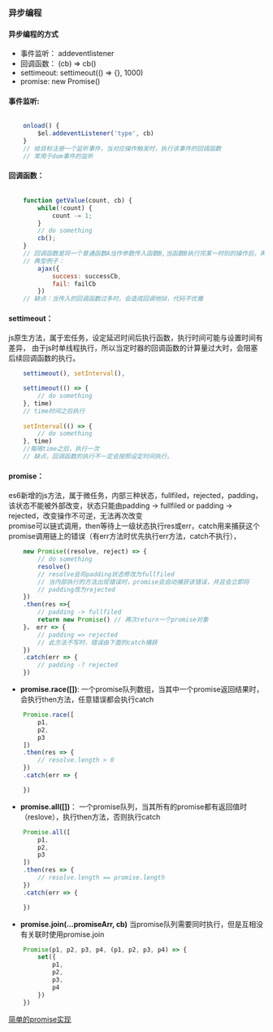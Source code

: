 ### 异步编程

#### 异步编程的方式
- 事件监听： addeventlistener
- 回调函数： (cb) => cb()
- settimeout: settimeout(() => {}, 1000)
- promise: new Promise()


#### 事件监听:
```js

    onload() {
        $el.addeventListener('type', cb)
    }
    // 给目标注册一个监听事件，当对应操作触发时，执行该事件的回调函数
    // 常用于dom事件的监听
```

#### 回调函数：
```js

    function getValue(count, cb) {
        while(!count) {
            count -= 1;
        }
        // do something
        cb();
    }
    // 回调函数是将一个普通函数A当作参数传入函数B,当函数B执行完某一时刻的操作后，再执行函数B
    // 典型例子：
        ajax({
            success: successCb,
            fail: failCb
        })
    // 缺点：当传入的回调函数过多时，会造成回调地狱，代码不优雅
```
#### settimeout：
js原生方法，属于宏任务，设定延迟时间后执行函数，执行时间可能与设置时间有差异，
由于js时单线程执行，所以当定时器的回调函数的计算量过大时，会阻塞后续回调函数的执行。
```js
    settimeout(), setInterval(),

    settimeout(() => {
        // do something
    }, time)
    // time时间之后执行
    
    setInterval(() => {
        // do something
    }, time)
    //每隔time之后，执行一次
    // 缺点，回调函数的执行不一定会按照设定时间执行。
```
#### promise：
es6新增的js方法，属于微任务，内部三种状态，fullfiled，rejected，padding，该状态不能被外部改变，状态只能由padding -> fullfiled or padding -> rejected，改变操作不可逆，无法再次改变  
promise可以链式调用，then等待上一级状态执行res或err，catch用来捕获这个promise调用链上的错误（有err方法时优先执行err方法，catch不执行），

```js
    new Promise((resolve, reject) => {
        // do something
        resolve()
        // resolve会将padding状态修改为fullfiled
        // 当内部执行的方法出现错误时，promise会自动捕获该错误，并且会立即将
        // padding改为rejected
    })
    .then(res =>{
        // padding -> fullfiled
        return new Promise() // 再次return一个promise对象
    }， err => {
        // padding => rejected 
        // 此方法不写时，错误由下面的catch捕获
    })
    .catch(err => {
        // padding -? rejected
    })
```
- **promise.race([])**: 一个promise队列数组，当其中一个promise返回结果时，会执行then方法，任意错误都会执行catch
```js
    Promise.race([
        p1,
        p2,
        p3
    ])
    .then(res => {
        // resolve.length > 0
    })
    .catch(err => {

    })
```

- **promise.all([])**： 一个promise队列，当其所有的promise都有返回值时（reslove），执行then方法，否则执行catch
```js
    Promise.all([
        p1,
        p2,
        p3
    ])
    .then(res => {
        // resolve.length == promise.length
    })
    .catch(err => {

    })
```
- **promise.join(...promiseArr, cb)** 当promise队列需要同时执行，但是互相没有关联时使用promise.join
```js
    Promise(p1, p2, p3, p4, (p1, p2, p3, p4) => {
        set({
            p1,
            p2,
            p3,
            p4
        })
    })
```

[简单的promise实现](./myPromise.md)


